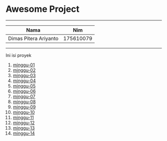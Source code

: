 # Awesome Project
***

| Nama        | Nim |           
| ------------- |:-------------:| 
|Dimas Pitera Ariyanto|175610079|

___

Ini isi proyek

1. [minggu-01](https://github.com/XabaraNeanthal/tekn-cloud-computing/tree/master/minggu-01)
2. [minggu-02](https://github.com/XabaraNeanthal/tekn-cloud-computing/tree/master/minggu-02)
3. [minggu-03](https://github.com/XabaraNeanthal/tekn-cloud-computing/tree/master/minggu-03)
4. [minggu-04](https://github.com/XabaraNeanthal/tekn-cloud-computing/tree/master/minggu-04)
5. [minggu-05](https://github.com/XabaraNeanthal/tekn-cloud-computing/tree/master/minggu-05)
6. [minggu-06](https://github.com/XabaraNeanthal/tekn-cloud-computing/tree/master/minggu-06)
7. [minggu-07](https://github.com/XabaraNeanthal/tekn-cloud-computing/tree/master/minggu-07)
8. [minggu-08](https://github.com/XabaraNeanthal/tekn-cloud-computing/tree/master/minggu-08)
9. [minggu-09](https://github.com/XabaraNeanthal/tekn-cloud-computing/tree/master/minggu-09)
10. [minggu-10](https://github.com/XabaraNeanthal/tekn-cloud-computing/tree/master/minggu-10)
11. [minggu-11](https://github.com/XabaraNeanthal/tekn-cloud-computing/tree/master/minggu-11)
12. [minggu-12](https://github.com/XabaraNeanthal/tekn-cloud-computing/tree/master/minggu-12)
13. [minggu-13](https://github.com/XabaraNeanthal/tekn-cloud-computing/tree/master/minggu-13)
14. [minggu-14](https://github.com/XabaraNeanthal/tekn-cloud-computing/tree/master/minggu-14)
